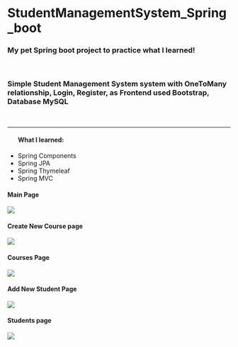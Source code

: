 # StudentManagementSystem_Spring_boot
<h3>My pet Spring boot project to practice what I learned!</h3><br/>
<h3>Simple Student Management System system with OneToMany relationship, Login, Register, as Frontend used Bootstrap, Database MySQL</h3><br/>
<hr/>
<ul><h4>What I learned:</h4>
<li>Spring Components</li>
<li>Spring JPA</li>
<li>Spring Thymeleaf</li>
<li>Spring MVC</li>
</ul>

<h4>Main Page</h4>
<img src="https://user-images.githubusercontent.com/113698340/226990457-ef183bdd-4679-4b16-80ea-d0131688a5c2.png">
<h4>Create New Course page</h4>
<img src="https://user-images.githubusercontent.com/113698340/226990462-02f27826-a7a7-4604-b6f0-97f2f8dbbce7.png">
<h4>Courses Page</h4>
<img src="https://user-images.githubusercontent.com/113698340/226990470-561b8926-a75a-4204-94e7-769f4fdd2f61.png">
<h4>Add New Student Page</h4>
<img src="https://user-images.githubusercontent.com/113698340/226990488-c5d59ecf-9b21-4ac7-89ec-9330f55498d5.png">
<h4>Students page</h4>
<img src="https://user-images.githubusercontent.com/113698340/226990492-9b66eaf7-c11e-4849-8681-84a0e73b9a46.png">
